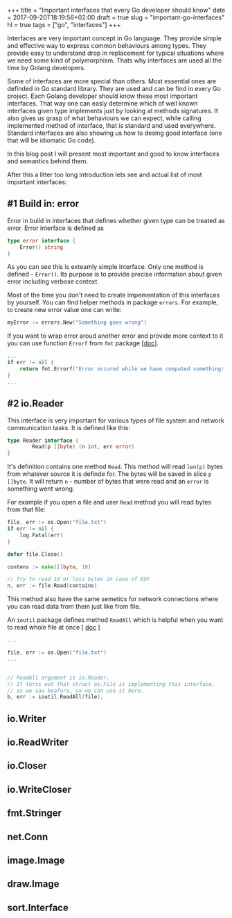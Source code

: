 +++
title = "Important interfaces that every Go developer should know"
date = 2017-09-20T18:19:56+02:00
draft = true
slug = "important-go-interfaces"
hl = true
tags = ["go", "interfaces"]
+++

Interfaces are very important concept in Go language. They provide simple and
effective way to express common behaviours among types. They provide
easy to understand drop in replacement for typical situations where
we need some kind of polymorphism.
Thats why interfaces are used all the time by Golang developers.

Some of interfaces are more special than others.
Most essential ones are definded in Go standard
library.
They are used and can be find in every Go project.
Each Golang developer should know these most important interfaces.
That way one can easly determine which of well known
interfaces given type implements just by looking at methods signatures.
It also gives us grasp of what behaviours we can expect, while calling
implemented method of interface, that is standard and used everywhere.
Standard interfaces are also showing us how to desing good interface
(one that will be idiomatic Go code).

In this blog post I will present most important and good to know interfaces
and semantics behind them.

After this a litter too long introduction lets see and actual list of most
important interfaces:

## #1 Build in: error
Error in build in interfaces that defines whether given type can be treated
as error. Error interface is defined as

```go
type error interface {
    Error() string
}
```

As you can see this is exteamly simple interface. Only one method
is defined - `Error()`.
Its purpose is to provide precise information about given error including
verbose context.

Most of the time you don't need to create impementation of this interfaces
by yourself. You can find helper methods in package `errors`. For example,
to create new error value one can write:

```go
myError := errors.New("Something goes wrong")
```

If you want to wrap error aroud another error and provide more context to it
you can use function `Errorf` from `fmt` package
\[[doc](https://golang.org/pkg/fmt/#Errorf)\].

```go
...
if err != nil {
    return fmt.Errorf("Error occured while we have computed something: %v", err)
}
...
```

## #2 io.Reader

This interface is very important for various types of file system and network
communication tasks. It is defined like this:

```go
type Reader interface {
        Read(p []byte) (n int, err error)
}
```

It's definition contains one method `Read`. This method will read `len(p)` bytes
from whatever source it is definde for. The bytes will be saved in slice `p []byte`.
It will return `n` - number of bytes that were read and an `error` is something went wrong.

For example if you open a file and user `Read` method you will read bytes from that file:

```go
file, err := os.Open("file.txt")
if err != nil {
	log.Fatal(err)
}

defer file.Close()

contens := make([]byte, 10)

// Try to read 10 or less bytes in case of EOF
n, err := file.Read(contains)
```

This method also have the same semetics for network connections where you can read data from
them just like from file.

An `ioutil` package defines method `ReadAll` which is helpful when you want to read whole file at
once \[ [doc](https://golang.org/pkg/io/ioutil/#ReadAll) \]

```go
...

file, err := os.Open("file.txt")
...


// ReadAll argument is io.Reader.
// It turns out that struct os.File is implementing this interface,
// as we saw beafore, so we can use it here.
b, err := ioutil.ReadAll(file),
```

## io.Writer

## io.ReadWriter

## io.Closer

## io.WriteCloser

## fmt.Stringer

## net.Conn

## image.Image

## draw.Image

## sort.Interface
